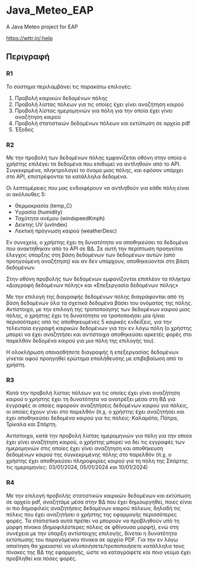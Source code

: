# Java_Meteo_EAP
A Java Meteo project for EAP

https://wttr.in/:help

## Περιγραφή

### R1	
Το σύστημα περιλαμβάνει τις παρακάτω επιλογές:

1.	Προβολή καιρικών δεδομένων πόλης
2.	Προβολή λίστας πόλεων για τις οποίες έχει γίνει αναζήτηση καιρού
3.	Προβολή λίστας ημερομηνιών για πόλη για την οποία έχει γίνει αναζήτηση καιρού
4.	Προβολή στατιστικών δεδομένων πόλεων και εκτύπωση σε αρχείο pdf
5.	Έξοδος

### R2	
Με την προβολή των δεδομένων πόλης εμφανίζεται οθόνη στην οποία ο χρήστης επιλέγει τα δεδομένα που επιθυμεί να αντληθούν από το API. Συγκεκριμένα, πληκτρολογεί το όνομα μιας πόλης, και εφόσον υπάρχει στο API, επιστρέφονται τα κατάλληλα δεδομένα.

Οι λεπτομέρειες που μας ενδιαφέρουν να αντληθούν για κάθε πόλη είναι οι ακόλουθες 5:

- Θερμοκρασία (temp_C)
- Υγρασία (humidity)
- Ταχύτητα ανέμου (windspeedKmph)
- Δείκτης UV (uvIndex)
- Λεκτική πρόγνωση καιρού (weatherDesc)

Εν συνεχεία, ο χρήστης έχει τη δυνατότητα να αποθηκεύσει τα δεδομένα που ανακτήθηκαν από το API σε ΒΔ. Σε αυτή την περίπτωση προηγείται έλεγχος ύπαρξης στη βάση δεδομένων των δεδομένων αυτών (από προηγούμενη αναζήτηση) και αν δεν υπάρχουν, αποθηκεύονται στη βάση δεδομένων.

Στην οθόνη προβολής των δεδομένων εμφανίζονται επιπλέον τα πλήκτρα «Διαγραφή δεδομένων πόλης» και «Επεξεργασία δεδομένων πόλης»

Με την επιλογή της διαγραφής δεδομένων πόλης διαγράφονται από τη βάση δεδομένων όλα τα σχετικά δεδομένα βάσει του ονόματος της πόλης. Αντίστοιχα, με την επιλογή της τροποποίησης των δεδομένων καιρού μιας πόλης, ο χρήστης έχει τη δυνατότητα να τροποποιήσει μία ή/και περισσότερες από τις αποθηκευμένες 5 καιρικές ενδείξεις, για την τελευταία εγγραφή καιρικών δεδομένων για την εν λόγω πόλη (ο χρήστης μπορεί να έχει αναζητήσει και αντίστοιχα αποθηκεύσει αρκετές φορές στο παρελθόν δεδομένα καιρού για μια πόλη της επιλογής του).

Η ολοκλήρωση οποιασδήποτε διαγραφής ή επεξεργασίας δεδομένων γίνεται αφού προηγηθεί ερώτημα επαλήθευσης με επιβεβαίωση από το χρήστη.


### R3	
Κατά την προβολή λίστας πόλεων για τις οποίες έχει γίνει αναζήτηση καιρού ο χρήστης έχει τη δυνατότητα να ανατρέξει μέσα στη ΒΔ για έγγραφές οι οποίες αφορούν αναζητήσεις δεδομένων καιρού για πόλεις, οι οποίες έχουν γίνει στο παρελθόν (π.χ. ο χρήστης έχει αναζητήσει και έχει αποθηκεύσει δεδομένα καιρού για τις πόλεις: Καλαμάτα, Πάτρα, Τρίκαλα και Σπάρτη. 

Αντίστοιχα, κατά την προβολή λίστας ημερομηνιών για πόλη για την οποία έχει γίνει αναζήτηση καιρού, ο χρήστης μπορεί να δει τις εγγραφές των ημερομηνιών στις οποίες έχει γίνει αναζήτηση και αποθήκευση δεδομένων καιρού της συγκεκριμένης πόλης στο παρελθόν (π.χ. ο χρήστης έχει αποθηκεύσει πληροφορίες καιρού για τη πόλη της Σπάρτης τις ημερομηνίες: 03/01/2024, 05/01/2024 και 10/01/2024)



### R4	
Με την επιλογή προβολής στατιστικών καιρικών δεδομένων και εκτύπωση σε αρχείο pdf, αναζητάμε μέσα στην ΒΔ που έχει δημιουργηθεί, ποιες είναι οι πιο δημοφιλείς αναζητήσεις δεδομένων καιρού πόλεων, δηλαδή τις πόλεις που έχει αναζητήσει ο χρήστης της εφαρμογής περισσότερες φορές. Τα στατιστικά αυτά πρέπει να μπορούν να προβληθούν υπό τη μορφή πίνακα (δημοφιλέστερες πόλεις σε φθίνουσα μορφή), ενώ στη συνέχεια με την ύπαρξη αντίστοιχης επιλογής, δίνεται η δυνατότητα εκτύπωσης του παραγόμενου πίνακα σε αρχείο PDF. Για την εν λόγω απαίτηση θα χρειαστεί να υλοποιήσετε/τροποποιήσετε κατάλληλα τους πίνακες της ΒΔ της εφαρμογής, ώστε να καταγράφετε και ποιο γεύμα έχει προβληθεί και πόσες φορές. 



